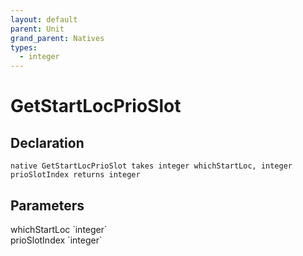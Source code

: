```yaml
---
layout: default
parent: Unit
grand_parent: Natives
types:
  - integer
---
```


# GetStartLocPrioSlot

## Declaration

```
native GetStartLocPrioSlot takes integer whichStartLoc, integer prioSlotIndex returns integer
```

## Parameters
<dl>
  <dt>whichStartLoc `integer`</dt>
  <dd></dd>

  <dt>prioSlotIndex `integer`</dt>
  <dd></dd>
</dl>